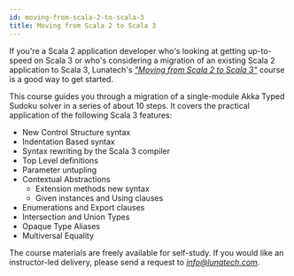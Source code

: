 ```yaml
---
id: moving-from-scala-2-to-scala-3
title: Moving from Scala 2 to Scala 3
---
```


If you're a Scala 2 application developer who's looking at getting up-to-speed on Scala 3 or who's considering a migration of an existing Scala 2 application to Scala 3, Lunatech's [_"Moving from Scala 2 to Scala 3"_](https://github.com/lunatech-labs/lunatech-scala-2-to-scala3-course) course is a good way to get started.

This course guides you through a migration of a single-module Akka Typed Sudoku solver in a series of about 10 steps. It covers the practical application of the following Scala 3 features:

- New Control Structure syntax
- Indentation Based syntax
- Syntax rewriting by the Scala 3 compiler
- Top Level definitions
- Parameter untupling
- Contextual Abstractions
  - Extension methods new syntax
  - Given instances and Using clauses
- Enumerations and Export clauses
- Intersection and Union Types
- Opaque Type Aliases
- Multiversal Equality

The course materials are freely available for self-study. If you would like an instructor-led delivery, please send a request to [_info@lunatech.com_](mailto:info@lunatech.com).

